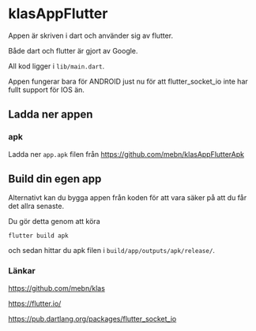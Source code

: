 # klasAppFlutter 

Appen är skriven i dart och använder sig av flutter.

Både dart och flutter är gjort av Google.

All kod ligger i `lib/main.dart`.

Appen fungerar bara för ANDROID just nu för att flutter_socket_io inte har fullt support för IOS än.

## Ladda ner appen

### apk

Ladda ner `app.apk` filen från https://github.com/mebn/klasAppFlutterApk

## Build din egen app

Alternativt kan du bygga appen från koden för att vara säker på att du får det allra senaste. 

Du gör detta genom att köra

`flutter build apk`

och sedan hittar du apk filen i `build/app/outputs/apk/release/`.

### Länkar

https://github.com/mebn/klas

https://flutter.io/

https://pub.dartlang.org/packages/flutter_socket_io
